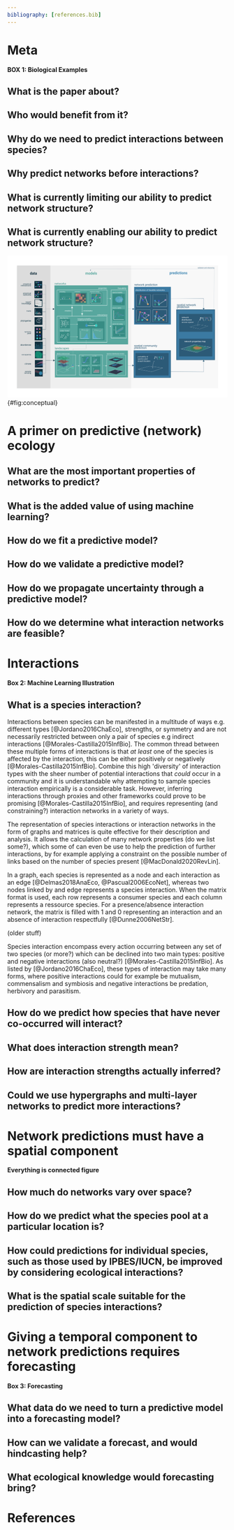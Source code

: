 ```yaml
---
bibliography: [references.bib]
---
```


# Meta

**BOX 1: Biological Examples**

## What is the paper about?

## Who would benefit from it?

## Why do we need to predict interactions between species?

## Why predict networks before interactions?

## What is currently limiting our ability to predict network structure?

## What is currently enabling our ability to predict network structure?

![TODO](figures/conceptual.png){#fig:conceptual}

# A primer on predictive (network) ecology

## What are the most important properties of networks to predict?

## What is the added value of using machine learning?

## How do we fit a predictive model?

## How do we validate a predictive model?

## How do we propagate uncertainty through a predictive model?

## How do we determine what interaction networks are feasible?

# Interactions

**Box 2: Machine Learning Illustration**

## What is a species interaction?

Interactions between species can be manifested in a multitude of ways e.g. different 
types [@Jordano2016ChaEco], strengths, or symmetry and are not necessarily restricted 
between only a pair of species e.g indirect interactions [@Morales-Castilla2015InfBio]. The common thread 
between these multiple forms of interactions is that *at least* one of the species is 
affected by the interaction, this can be either positively or negatively [@Morales-Castilla2015InfBio]. Combine 
this high 'diversity' of interaction types with the sheer number of potential 
interactions that *could* occur in a community and it is understandable why attempting 
to sample species interaction empirically is a considerable task. However, inferring 
interactions through proxies and other frameworks could prove to be promising 
[@Morales-Castilla2015InfBio], and requires representing (and constraining?) 
interaction networks in a variety of ways.

The representation of species interactions or interaction networks in the
form of graphs and matrices is quite effective for their description and analysis.
It allows the calculation of many network properties (do we list some?), which
some of can even be use to help the prediction of further interactions,
by for example applying a constraint on the possible number of links based on
the number of species present [@MacDonald2020RevLin].

In a graph, each species is represented as a node and each interaction as an edge
[@Delmas2018AnaEco, @Pascual2006EcoNet], whereas two nodes linked by
and edge represents a species interaction. When the matrix format is used,
each row represents a consumer species and each column represents a 
ressource species. For a presence/absence interaction network, the 
matrix is filled with 1 and 0 representing an interaction and an
absence of interaction respectfully [@Dunne2006NetStr]. 
 
 (older stuff)

Species interaction encompass every action occurring between any set
of two species (or more?) which can be declined into two main types: 
positive and negative interactions (also neutral?) [@Morales-Castilla2015InfBio].
As listed by [@Jordano2016ChaEco], these types of interaction may take many
forms, where positive interactions could for example be mutualism, 
commensalism and symbiosis and negative interactions be predation, herbivory
and parasitism.
 
## How do we predict how species that have never co-occurred will interact?

## What does interaction strength mean?

## How are interaction strengths actually inferred? 

## Could we use hypergraphs and multi-layer networks to predict more interactions? 

# Network predictions must have a spatial component

**Everything is connected figure**

## How much do networks vary over space?

## How do we predict what the species pool at a particular location is?

## How could predictions for individual species, such as those used by IPBES/IUCN, be improved by considering ecological interactions?

## What is the spatial scale suitable for the prediction of species interactions?

# Giving a temporal component to network predictions requires forecasting

**Box 3: Forecasting**

## What data do we need to turn a predictive model into a forecasting model?

## How can we validate a forecast, and would hindcasting help?

## What ecological knowledge would forecasting bring?

# References
